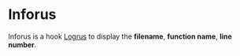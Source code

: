 # Inforus

Inforus is a hook [Logrus](https://github.com/Sirupsen/logrus) to display the **filename**, **function name**, **line number**.
